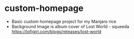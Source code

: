 # custom-homepage
- Basic custom homepage project for my Manjaro rice
- Background Image is album cover of Lost World - squeeda https://lofigirl.com/blogs/releases/lost-world
